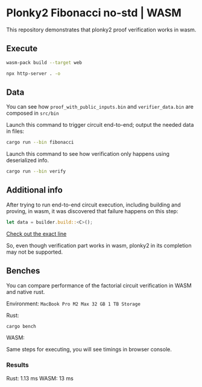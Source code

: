 # Plonky2 Fibonacci no-std | WASM

This repository demonstrates that plonky2 proof verification works in wasm.

## Execute

```bash
wasm-pack build --target web
```

```bash
npx http-server . -o
```

## Data 

You can see how `proof_with_public_inputs.bin` and `verifier_data.bin` are composed in `src/bin`

Launch this command to trigger circuit end-to-end; output the needed data in files:

```bash
cargo run --bin fibonacci
```

Launch this command to see how verification only happens using deserialized info.

```bash
cargo run --bin verify
```

## Additional info

After trying to run end-to-end circuit execution, including building and proving, in wasm,
it was discovered that failure happens on this step:

```rust
let data = builder.build::<C>();
```

[Check out the exact line](https://github.com/NikitaMasych/fibonacci-nostd/blob/main/src/bin/fibonacci.rs#L44)

So, even though verification part works in wasm, plonky2 in its completion may not be supported.

## Benches

You can compare performance of the factorial circuit verification in WASM and native rust.

Environment: `MacBook Pro M2 Max 32 GB 1 TB Storage`

Rust:

```bash
cargo bench
```

WASM:

Same steps for executing, you will see timings in browser console.

### Results

Rust: 1.13 ms
WASM: 13 ms
